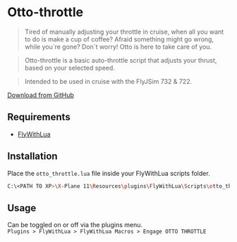 # Otto-throttle

> Tired of manually adjusting your throttle in cruise, when all you want to do is make a cup of coffee? Afraid something might go wrong, while you´re gone? Don´t worry! Otto is here to take care of you.

> Otto-throttle is a basic auto-throttle script that adjusts your thrust, based on your selected speed.

> Intended to be used in cruise with the FlyJSim 732 & 722.

[Download from GitHub](https://github.com/olejorga/otto-throttle/releases)

## Requirements

- [FlyWithLua](https://forums.x-plane.org/index.php?/files/file/38445-flywithlua-ng-next-generation-edition-for-x-plane-11-win-lin-mac/)

## Installation

Place the `otto_throttle.lua` file inside your FlyWithLua scripts folder.

```bash
C:\<PATH TO XP>\X-Plane 11\Resources\plugins\FlyWithLua\Scripts\otto_throttle.lua
```

## Usage

Can be toggled on or off via the plugins menu. <br>`Plugins > FlyWithLua > FlyWithLua Macros > Engage OTTO THROTTLE`
